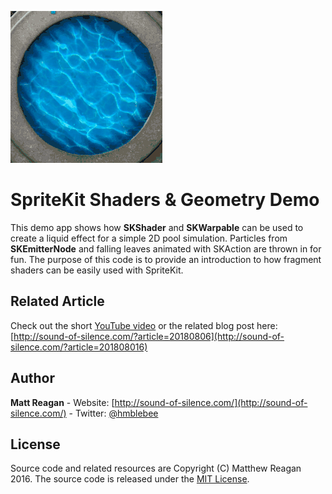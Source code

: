 ![Shader Demo](/spriteKitShadersDemo.gif?raw=true "Demo Gif")

# SpriteKit Shaders &amp; Geometry Demo

This demo app shows how **SKShader** and **SKWarpable** can be used to create a liquid effect for a simple 2D pool simulation. Particles from **SKEmitterNode** and falling leaves animated with SKAction are thrown in for fun. The purpose of this code is to provide an introduction to how fragment shaders can be easily used with SpriteKit.

## Related Article

Check out the short [YouTube video](https://www.youtube.com/watch?v=4VO97nosweA) or the related blog post here: [http://sound-of-silence.com/?article=20180806](http://sound-of-silence.com/?article=201808016)

## Author

**Matt Reagan** - Website: [http://sound-of-silence.com/](http://sound-of-silence.com/) - Twitter: [@hmblebee](https://twitter.com/hmblebee)

## License

Source code and related resources are Copyright (C) Matthew Reagan 2016. The source code is released under the [MIT License](https://opensource.org/licenses/MIT).
